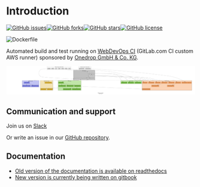 # Introduction

[![GitHub issues](https://img.shields.io/github/issues/webdevops/Dockerfile.svg)](https://github.com/webdevops/Dockerfile/issues)[![GitHub forks](https://img.shields.io/github/forks/webdevops/Dockerfile.svg)](https://github.com/webdevops/Dockerfile/network)[![GitHub stars](https://img.shields.io/github/stars/webdevops/Dockerfile.svg)](https://github.com/webdevops/Dockerfile/stargazers)[![GitHub license](https://img.shields.io/github/license/webdevops/Dockerfile.svg)](https://github.com/webdevops/Dockerfile/blob/master/LICENSE)

![Dockerfile](https://static.webdevops.io/dockerfile.svg)

Automated build and test running on [WebDevOps CI](https://gitlab.com/webdevops/autobuild/) \(GitLab.com CI custom AWS runner\) sponsored by [Onedrop GmbH & Co. KG](https://1drop.de).

[![Docker layout](documentation/gitbook/.gitbook/assets/docker-image-layout.gv.png)](https://github.com/webdevops/Dockerfile/tree/511a870fa90fe53da5c63a95b4254f6980e6d3d2/documentation/docs/resources/images/docker-image-layout.gv.png)

## Communication and support

Join us on [Slack](https://webdevops.io/slack/)

Or write an issue in our [GitHub repository](https://github.com/webdevops/Dockerfile/issues).

## Documentation

* [Old version of the documentation is available on readthedocs](https://dockerfile.readthedocs.io/)
* [New version is currently being written on gitbook](https://webdevops.gitbook.io/dockerfile)



